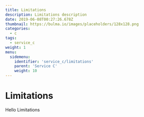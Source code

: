 ```yaml
---
title: Limitations
description: Limitations description
date: 2019-06-08T00:27:26.678Z
thumbnail: https://bulma.io/images/placeholders/128x128.png
categories:
  - c
tags:
  - service_c
weight: 1
menu:
  sidemenu:
    identifier: 'service_c/limitations'
    parent: 'Service C'
    weight: 10
---
```


# Limitations
Hello Limitations